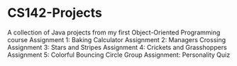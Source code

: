 # CS142-Projects
A collection of Java projects from my first Object-Oriented Programming course
  Assignment 1: Baking Calculator
  Assignment 2: Managers Crossing
  Assignment 3: Stars and Stripes
  Assignment 4: Crickets and Grasshoppers
  Assignment 5: Colorful Bouncing Circle
  Group Assignment: Personality Quiz
